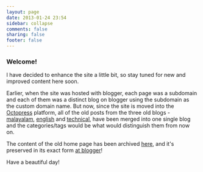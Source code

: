 ```yaml
---
layout: page
date: 2013-01-24 23:54
sidebar: collapse
comments: false
sharing: false
footer: false
---
```


### Welcome!

I have decided to enhance the site a little bit, so stay tuned for new and improved content here soon.

Earlier, when the site was hosted with blogger, each page was a subdomain and each of them was a distinct blog on blogger using the subdomain as the custom domain name. But now, since the site is moved into the [Octopress](http://octopress.org) platform, all of the old posts from the three old blogs - [malayalam](/blog/categories/english-blog/), [english](/blog/categories/english-blog/) and [technical](/blog/categories/technical/), have been merged into one single blog and the categories/tags would be what would distinguish them from now on.

The content of the old home page has been archived [here](/bloggerhome), and it's preserved in its exact form [at blogger](http://harimenonhome.blogspot.com)!

Have a beautiful day!
